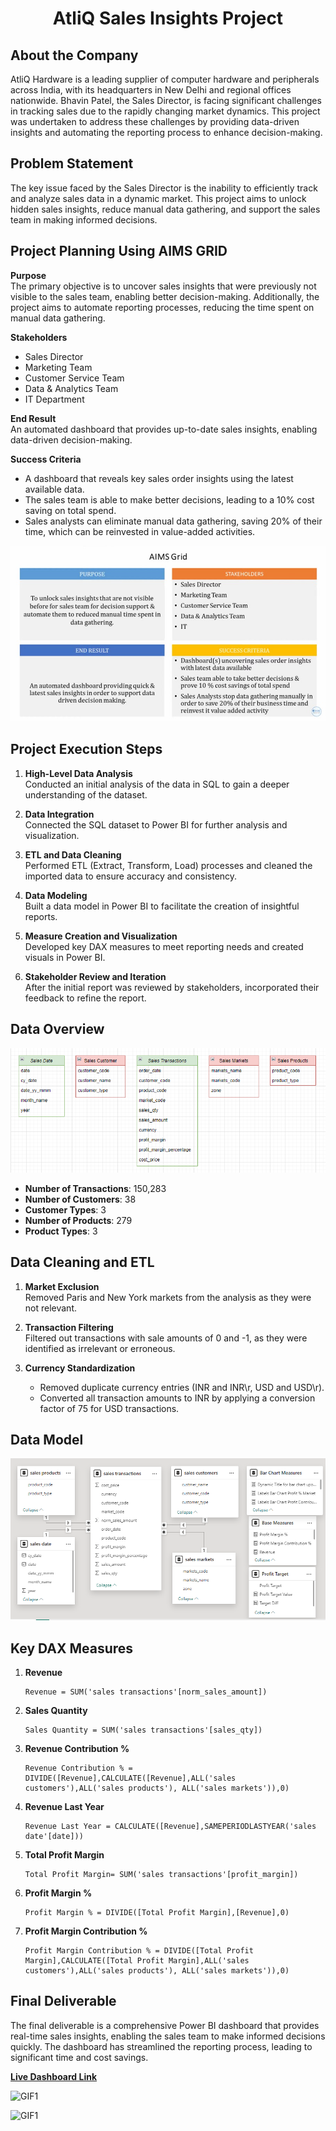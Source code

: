 <h1 align="center">AtliQ Sales Insights Project</h1> 


## About the Company

AtliQ Hardware is a leading supplier of computer hardware and peripherals across India, with its headquarters in New Delhi and regional offices nationwide. Bhavin Patel, the Sales Director, is facing significant challenges in tracking sales due to the rapidly changing market dynamics. This project was undertaken to address these challenges by providing data-driven insights and automating the reporting process to enhance decision-making.

## Problem Statement

The key issue faced by the Sales Director is the inability to efficiently track and analyze sales data in a dynamic market. This project aims to unlock hidden sales insights, reduce manual data gathering, and support the sales team in making informed decisions.

## Project Planning Using AIMS GRID

**Purpose**  
The primary objective is to uncover sales insights that were previously not visible to the sales team, enabling better decision-making. Additionally, the project aims to automate reporting processes, reducing the time spent on manual data gathering.

**Stakeholders**  
- Sales Director  
- Marketing Team  
- Customer Service Team  
- Data & Analytics Team  
- IT Department  

**End Result**  
An automated dashboard that provides up-to-date sales insights, enabling data-driven decision-making.

**Success Criteria**  
- A dashboard that reveals key sales order insights using the latest available data.  
- The sales team is able to make better decisions, leading to a 10% cost saving on total spend.  
- Sales analysts can eliminate manual data gathering, saving 20% of their time, which can be reinvested in value-added activities.

![AIMSGRID](https://github.com/satishsangwan/AtliQ_Sales_Insights_PowerBI/blob/main/Images/AIMS.jpg)

## Project Execution Steps

1. **High-Level Data Analysis**  
   Conducted an initial analysis of the data in SQL to gain a deeper understanding of the dataset.

2. **Data Integration**  
   Connected the SQL dataset to Power BI for further analysis and visualization.

3. **ETL and Data Cleaning**  
   Performed ETL (Extract, Transform, Load) processes and cleaned the imported data to ensure accuracy and consistency.

4. **Data Modeling**  
   Built a data model in Power BI to facilitate the creation of insightful reports.

5. **Measure Creation and Visualization**  
   Developed key DAX measures to meet reporting needs and created visuals in Power BI.

6. **Stakeholder Review and Iteration**  
   After the initial report was reviewed by stakeholders, incorporated their feedback to refine the report.

## Data Overview
![DataTables](https://github.com/satishsangwan/AtliQ_Sales_Insights_PowerBI/blob/main/Images/Data%20Tables.png)

- **Number of Transactions**: 150,283  
- **Number of Customers**: 38  
- **Customer Types**: 3  
- **Number of Products**: 279  
- **Product Types**: 3  

## Data Cleaning and ETL

1. **Market Exclusion**  
   Removed Paris and New York markets from the analysis as they were not relevant.

2. **Transaction Filtering**  
   Filtered out transactions with sale amounts of 0 and -1, as they were identified as irrelevant or erroneous.

3. **Currency Standardization**  
   - Removed duplicate currency entries (INR and INR\r, USD and USD\r).  
   - Converted all transaction amounts to INR by applying a conversion factor of 75 for USD transactions.

## Data Model
![DataModel](https://github.com/satishsangwan/AtliQ_Sales_Insights_PowerBI/blob/main/Images/Data%20Model.png)

## Key DAX Measures

1. **Revenue**  
   ```DAX
   Revenue = SUM('sales transactions'[norm_sales_amount])
   
2. **Sales Quantity**  
   ```DAX
   Sales Quantity = SUM('sales transactions'[sales_qty])
   
3. **Revenue Contribution %**  
   ```DAX
   Revenue Contribution % = DIVIDE([Revenue],CALCULATE([Revenue],ALL('sales customers'),ALL('sales products'), ALL('sales markets')),0)
   
4. **Revenue Last Year**  
   ```DAX
   Revenue Last Year = CALCULATE([Revenue],SAMEPERIODLASTYEAR('sales date'[date]))

5. **Total Profit Margin**  
   ```DAX
   Total Profit Margin= SUM('sales transactions'[profit_margin])
   
6. **Profit Margin %**  
   ```DAX
   Profit Margin % = DIVIDE([Total Profit Margin],[Revenue],0)
   
7. **Profit Margin Contribution %**  
   ```DAX
   Profit Margin Contribution % = DIVIDE([Total Profit Margin],CALCULATE([Total Profit Margin],ALL('sales customers'),ALL('sales products'), ALL('sales markets')),0)
   
## Final Deliverable

The final deliverable is a comprehensive Power BI dashboard that provides real-time sales insights, enabling the sales team to make informed decisions quickly. The dashboard has streamlined the reporting process, leading to significant time and cost savings.

[**Live Dashboard Link**](https://app.powerbi.com/view?r=eyJrIjoiNWE1YWI0N2UtNDQ5OS00NDZkLWFmNjAtMjhjNDU5MDdmOTU4IiwidCI6ImM2ZTU0OWIzLTVmNDUtNDAzMi1hYWU5LWQ0MjQ0ZGM1YjJjNCJ9)

![GIF1](https://github.com/satishsangwan/AtliQ_Sales_Insights_PowerBI/blob/main/Images/Gif_1.gif)

![GIF1](https://github.com/satishsangwan/AtliQ_Sales_Insights_PowerBI/blob/main/Images/Gif_2.gif)
